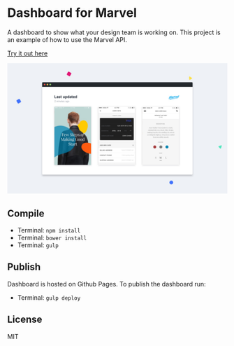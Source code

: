 # Dashboard for Marvel
A dashboard to show what your design team is working on.
This project is an example of how to use the Marvel API.

[Try it out here](https://marvelapp.github.io/Dashboard/)

<img src="/dist/images/github-preview.jpg?raw=true" width="888">

Compile
----

- Terminal: `npm install`
- Terminal: `bower install`
- Terminal: `gulp`

Publish
----

Dashboard is hosted on Github Pages.
To publish the dashboard run:
- Terminal: `gulp deploy`

License
----

MIT
